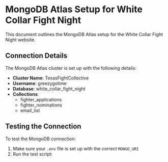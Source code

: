 # MongoDB Atlas Setup for White Collar Fight Night

This document outlines the MongoDB Atlas setup for the White Collar Fight Night website.

## Connection Details

The MongoDB Atlas cluster is set up with the following details:

- **Cluster Name**: TexasFightCollective
- **Username**: greezygotime
- **Database**: white_collar_fight_night
- **Collections**:
  - fighter_applications
  - fighter_nominations
  - email_list

## Testing the Connection

To test the MongoDB connection:

1. Make sure your `.env` file is set up with the correct `MONGO_URI`
2. Run the test script:

